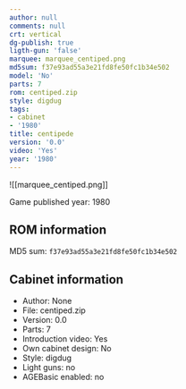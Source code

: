```yaml
---
author: null
comments: null
crt: vertical
dg-publish: true
ligth-gun: 'false'
marquee: marquee_centiped.png
md5sum: f37e93ad55a3e21fd8fe50fc1b34e502
model: 'No'
parts: 7
rom: centiped.zip
style: digdug
tags:
- cabinet
- '1980'
title: centipede
version: '0.0'
video: 'Yes'
year: '1980'
---
```


![[marquee_centiped.png]]

Game published year: 1980

## ROM information

MD5 sum: `f37e93ad55a3e21fd8fe50fc1b34e502` 

## Cabinet information

- Author: None
- File: centiped.zip
- Version: 0.0
- Parts: 7
- Introduction video: Yes
- Own cabinet design: No
- Style: digdug
- Light guns: no
- AGEBasic enabled: no

